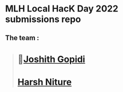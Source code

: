 # MLH Local HacK Day 2022 submissions repo

## The team :

> # 🍁[Joshith Gopidi](https://github.com/jOS-RE/)
> # [Harsh Niture](https://github.com/harshniture)

